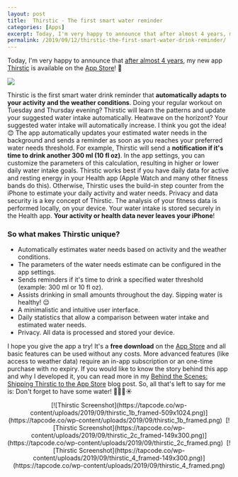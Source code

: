 ```yaml
---
layout: post
title:  Thirstic - The first smart water reminder
categories: [Apps]
excerpt: Today, I'm very happy to announce that after almost 4 years, my new app Thirstic is available on the App Store! 🎉
permalink: /2019/09/12/thirstic-the-first-smart-water-drink-reminder/
---
```


Today, I'm very happy to announce that [after almost 4 years](https://tapcode.co/2019/09/09/behind-the-scenes-shipping-thirstic-to-the-app-store/), my new app [Thirstic](https://thirstic.app) is available on the [App Store](https://itunes.apple.com/app/id1471500028?&mt=8)! 🎉

[![](https://tapcode.co/wp-content/uploads/2019/08/thirstic_today_preview_framed-515x1024.gif)](https://tapcode.co/wp-content/uploads/2019/08/thirstic_today_preview_framed.gif)

Thirstic is the first smart water drink reminder that **automatically adapts to your activity and the weather conditions**. Doing your regular workout on Tuesday and Thursday evening? Thirstic will learn the patterns and update your suggested water intake automatically. Heatwave on the horizont? Your suggested water intake will automatically increase. I think you got the idea! 😊 The app automatically updates your estimated water needs in the background and sends a reminder as soon as you reaches your preferred water needs threshold. For example, Thirstic will send a **notification if it's time to drink another 300 ml (10 fl oz)**. In the app settings, you can customize the parameters of this calculation, resulting in higher or lower daily water intake goals. Thirstic works best if you have daily data for active and resting energy in your Health app (Apple Watch and many other fitness bands do this). Otherwise, Thirstic uses the build-in step counter from the iPhone to estimate your daily activity and water needs. Privacy and data security is a key concept of Thirstic. The analysis of your fitness data is performed locally, on your device. Your water intake is stored securely in the Health app. **Your activity or health data never leaves your iPhone**!

### So what makes Thirstic unique?

*   Automatically estimates water needs based on activity and the weather conditions.
*   The parameters of the water needs estimate can be configured in the app settings.
*   Sends reminders if it's time to drink a specified water threshold (example: 300 ml or 10 fl oz).
*   Assists drinking in small amounts throughout the day. Sipping water is healthy! 😌
*   A minimalistic and intuitive user interface.
*   Daily statistics that allow a comparison between water intake and estimated water needs.
*   Privacy. All data is processed and stored your device.

I hope you give the app a try! It's a **free download** on the [App Store](https://apps.apple.com/app/id1471500028) and all basic features can be used without any costs. More advanced features (like access to weather data) require an in-app subscription or an one-time purchase with no expiry. If you would like to know the story behind this app and why I developed it, you can read more in my [Behind the Scenes: Shipping Thirstic to the App Store](https://tapcode.co/2019/09/09/behind-the-scenes-shipping-thirstic-to-the-app-store/) blog post. So, all that's left to say for me is: Don't forget to have some water! 🏃🏻‍♂️☀️

<div style="text-align: center;">[![Thirstic Screenshot](https://tapcode.co/wp-content/uploads/2019/09/thirstic_1b_framed-509x1024.png)](https://tapcode.co/wp-content/uploads/2019/09/thirstic_1b_framed.png)  [![Thirstic Screenshot](https://tapcode.co/wp-content/uploads/2019/09/thirstic_2c_framed-149x300.png)](https://tapcode.co/wp-content/uploads/2019/09/thirstic_2c_framed.png)  [![Thirstic Screenshot](https://tapcode.co/wp-content/uploads/2019/09/thirstic_4_framed-149x300.png)](https://tapcode.co/wp-content/uploads/2019/09/thirstic_4_framed.png)</div>